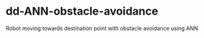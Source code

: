 # dd-ANN-obstacle-avoidance
Robot moving towards destination point with obstacle avoidance using ANN
